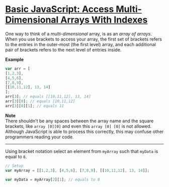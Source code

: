 # [Basic JavaScript: Access Multi-Dimensional Arrays With Indexes](https://learn.freecodecamp.org/javascript-algorithms-and-data-structures/basic-javascript/access-multi-dimensional-arrays-with-indexes)

One way to think of a _multi-dimensional_ array, is as an _array of arrays_. When you use brackets to access your array, the first set of brackets refers to the entries in the outer-most (the first level) array, and each additional pair of brackets refers to the next level of entries inside.

**Example**

```js
var arr = [
[1,2,3],
[4,5,6],
[7,8,9],
[[10,11,12], 13, 14]
];
arr[3]; // equals [[10,11,12], 13, 14]
arr[3][0]; // equals [10,11,12]
arr[3][0][1]; // equals 11
```

**Note**  
There shouldn't be any spaces between the array name and the square brackets, like `array [0][0]` and even this `array [0] [0]` is not allowed. Although JavaScript is able to process this correctly, this may confuse other programmers reading your code.

---

Using bracket notation select an element from `myArray` such that `myData` is equal to `8`.

```js
// Setup
var myArray = [[1,2,3], [4,5,6], [7,8,9], [[10,11,12], 13, 14]];

var myData = myArray[2][1]; // equals to 8
```